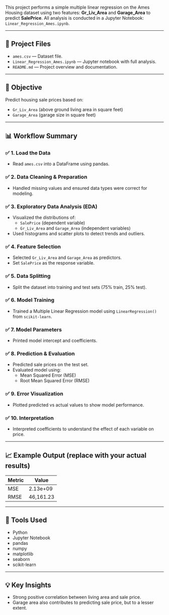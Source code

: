 This project performs a simple multiple linear regression on the Ames Housing dataset using two features: **Gr_Liv_Area** and **Garage_Area** to predict **SalePrice**. All analysis is conducted in a Jupyter Notebook: `Linear_Regression_Ames.ipynb`.

---

## 📁 Project Files

- `ames.csv` — Dataset file.
- `Linear_Regression_Ames.ipynb` — Jupyter notebook with full analysis.
- `README.md` — Project overview and documentation.

---

## 🎯 Objective

Predict housing sale prices based on:
- `Gr_Liv_Area` (above ground living area in square feet)
- `Garage_Area` (garage size in square feet)

---

## 📊 Workflow Summary

### ✅ 1. Load the Data
- Read `ames.csv` into a DataFrame using pandas.

### ✅ 2. Data Cleaning & Preparation
- Handled missing values and ensured data types were correct for modeling.

### ✅ 3. Exploratory Data Analysis (EDA)
- Visualized the distributions of:
  - `SalePrice` (dependent variable)
  - `Gr_Liv_Area` and `Garage_Area` (independent variables)
- Used histograms and scatter plots to detect trends and outliers.

### ✅ 4. Feature Selection
- Selected `Gr_Liv_Area` and `Garage_Area` as predictors.
- Set `SalePrice` as the response variable.

### ✅ 5. Data Splitting
- Split the dataset into training and test sets (75% train, 25% test).

### ✅ 6. Model Training
- Trained a Multiple Linear Regression model using `LinearRegression()` from `scikit-learn`.

### ✅ 7. Model Parameters
- Printed model intercept and coefficients.

### ✅ 8. Prediction & Evaluation
- Predicted sale prices on the test set.
- Evaluated model using:
  - Mean Squared Error (MSE)
  - Root Mean Squared Error (RMSE)

### ✅ 9. Error Visualization
- Plotted predicted vs actual values to show model performance.

### ✅ 10. Interpretation
- Interpreted coefficients to understand the effect of each variable on price.

---

## 📈 Example Output (replace with your actual results)

| Metric | Value |
|--------|--------|
| MSE    | 2.13e+09 |
| RMSE   | 46,161.23 |

---

## 🧰 Tools Used

- Python
- Jupyter Notebook
- pandas
- numpy
- matplotlib
- seaborn
- scikit-learn

---

## 💡 Key Insights

- Strong positive correlation between living area and sale price.
- Garage area also contributes to predicting sale price, but to a lesser extent.
